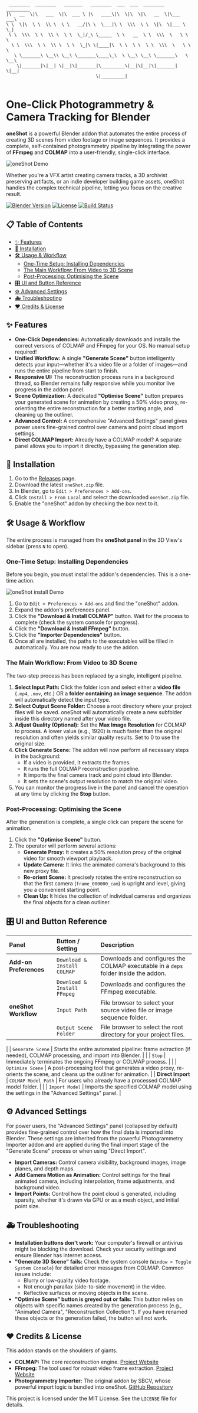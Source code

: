 ```
 ________  ________   _______   ________  ___  ___  ________  _________   
|\   __  \|\   ___  \|\  ___ \ |\   ____\|\  \|\  \|\   __  \|\___   ___\ 
\ \  \|\  \ \  \\ \  \ \   __/|\ \  \___|\ \  \\\  \ \  \|\  \|___ \  \_| 
 \ \  \\\  \ \  \\ \  \ \  \_|/_\ \_____  \ \   __  \ \  \\\  \   \ \  \  
  \ \  \\\  \ \  \\ \  \ \  \_|\ \|____|\  \ \  \ \  \ \  \\\  \   \ \  \ 
   \ \_______\ \__\\ \__\ \_______\____\_\  \ \__\ \__\ \_______\   \ \__\
    \|_______|\|__| \|__|\|_______|\_________\|__|\|__|\|_______|    \|__|
                                  \|_________|                            
                                                      
```                                                                       
# One-Click Photogrammetry & Camera Tracking for Blender

**oneShot** is a powerful Blender addon that automates the entire process of creating 3D scenes from video footage or image sequences. It provides a complete, self-contained photogrammetry pipeline by integrating the power of **FFmpeg** and **COLMAP** into a user-friendly, single-click interface.

![oneShot Demo](https://github.com/notacarrrot/oneShot/blob/main/video-OUT/addon-demo.gif)

Whether you're a VFX artist creating camera tracks, a 3D archivist preserving artifacts, or an indie developer building game assets, oneShot handles the complex technical pipeline, letting you focus on the creative result.

[![Blender Version](https://img.shields.io/badge/Blender-4.0%2B-orange.svg)](https://www.blender.org/)
[![License](https://img.shields.io/badge/License-MIT-blue.svg)](LICENSE)
[![Build Status](https://img.shields.io/badge/build-passing-brightgreen.svg)]()


<h2 id="Table">📋 Table of Contents</h2>

  - [✨ Features](#Features)
  - [🚀 Installation](#Installation)
  - [🛠️ Usage & Workflow](#Usage)
      - [One-Time Setup: Installing Dependencies](#Dependencies)
      - [The Main Workflow: From Video to 3D Scene](#Workflow)
      - [Post-Processing: Optimising the Scene](#Optimising)
  - [🎛️ UI and Button Reference](#Button)
  - [⚙️ Advanced Settings](#Advanced)
  - [🚑 Troubleshooting](#Troubleshooting)
  - [❤️ Credits & License](#Credits)


<h2 id="Features">✨ Features</h2>

  * **One-Click Dependencies:** Automatically downloads and installs the correct versions of COLMAP and FFmpeg for your OS. No manual setup required\!
  * **Unified Workflow:** A single **"Generate Scene"** button intelligently detects your input—whether it's a video file or a folder of images—and runs the entire pipeline from start to finish.
  * **Responsive UI:** The reconstruction process runs in a background thread, so Blender remains fully responsive while you monitor live progress in the addon panel.
  * **Scene Optimization:** A dedicated **"Optimise Scene"** button prepares your generated scene for animation by creating a 50% video proxy, re-orienting the entire reconstruction for a better starting angle, and cleaning up the outliner.
  * **Advanced Control:** A comprehensive "Advanced Settings" panel gives power users fine-grained control over camera and point cloud import settings.
  * **Direct COLMAP Import:** Already have a COLMAP model? A separate panel allows you to import it directly, bypassing the generation step.


<h2 id="Installation">🚀 Installation</h2>

1.  Go to the [Releases](https://github.com/notacarrrot/oneShot/releases) page.
2.  Download the latest `oneShot.zip` file.
3.  In Blender, go to `Edit > Preferences > Add-ons`.
4.  Click `Install > From Local` and select the downloaded `oneShot.zip` file.
5.  Enable the "oneShot" addon by checking the box next to it.


<h2 id="Usage">🛠️ Usage & Workflow</h2>

The entire process is managed from the **oneShot panel** in the 3D View's sidebar (press `N` to open).

<h3 id="Dependencies">One-Time Setup: Installing Dependencies</h3>

Before you begin, you must install the addon's dependencies. This is a one-time action.

![oneShot install Demo](https://github.com/notacarrrot/oneShot/blob/main/video-OUT/installation-demo.gif)

1.  Go to `Edit > Preferences > Add-ons` and find the "oneShot" addon.
2.  Expand the addon's preferences panel.
3.  Click the **"Download & Install COLMAP"** button. Wait for the process to complete (check the system console for progress).
4.  Click the **"Download & Install FFmpeg"** button.
5.  Click the **"Importer Dependencies"** button.
6.  Once all are installed, the paths to the executables will be filled in automatically. You are now ready to use the addon.

<h3 id="Workflow">The Main Workflow: From Video to 3D Scene</h3>

The two-step process has been replaced by a single, intelligent pipeline.

1.  **Select Input Path:** Click the folder icon and select either a **video file** (`.mp4`, `.mov`, etc.) OR a **folder containing an image sequence**. The addon will automatically detect the input type.
2.  **Select Output Scene Folder:** Choose a root directory where your project files will be saved. oneShot will automatically create a new subfolder inside this directory named after your video file.
3.  **Adjust Quality (Optional):** Set the **Max Image Resolution** for COLMAP to process. A lower value (e.g., 1920) is much faster than the original resolution and often yields similar quality results. Set to 0 to use the original size.
4.  **Click Generate Scene:** The addon will now perform all necessary steps in the background:
      * If a video is provided, it extracts the frames.
      * It runs the full COLMAP reconstruction pipeline.
      * It imports the final camera track and point cloud into Blender.
      * It sets the scene's output resolution to match the original video.
5.  You can monitor the progress live in the panel and cancel the operation at any time by clicking the **Stop** button.

<h3 id="Optimising">Post-Processing: Optimising the Scene</h3>

After the generation is complete, a single click can prepare the scene for animation.

1.  Click the **"Optimise Scene"** button.
2.  The operator will perform several actions:
      * **Generate Proxy:** It creates a 50% resolution proxy of the original video for smooth viewport playback.
      * **Update Camera:** It links the animated camera's background to this new proxy file.
      * **Re-orient Scene:** It precisely rotates the entire reconstruction so that the first camera (`frame_000000_cam`) is upright and level, giving you a convenient starting point.
      * **Clean Up:** It hides the collection of individual cameras and organizes the final objects for a clean outliner.


<h2 id="Button">🎛️ UI and Button Reference</h2>

| Panel | Button / Setting | Description |
| :--- | :--- | :--- |
| **Add-on Preferences** | `Download & Install COLMAP` | Downloads and configures the COLMAP executable in a `deps` folder inside the addon. |
| | `Download & Install FFmpeg` | Downloads and configures the FFmpeg executable. |
| **oneShot Workflow** | `Input Path` | File browser to select your source video file or image sequence folder. |
| | `Output Scene Folder` | File browser to select the root directory for your project files. |

| | `Generate Scene` | Starts the entire automated pipeline: frame extraction (if needed), COLMAP processing, and import into Blender. |
| | `Stop` | Immediately terminates the ongoing FFmpeg or COLMAP process. |
| | `Optimise Scene` | A post-processing tool that generates a video proxy, re-orients the scene, and cleans up the outliner for animation. |
| **Direct Import** | `COLMAP Model Path` | For users who already have a processed COLMAP model folder. |
| | `Import Model` | Imports the specified COLMAP model using the settings in the "Advanced Settings" panel. |


<h2 id="Advanced">⚙️ Advanced Settings</h2>

For power users, the "Advanced Settings" panel (collapsed by default) provides fine-grained control over how the final data is imported into Blender. These settings are inherited from the powerful Photogrammetry Importer addon and are applied during the final import stage of the "Generate Scene" process or when using "Direct Import".

  * **Import Cameras:** Control camera visibility, background images, image planes, and depth maps.
  * **Add Camera Motion as Animation:** Control settings for the final animated camera, including interpolation, frame adjustments, and background video.
  * **Import Points:** Control how the point cloud is generated, including sparsity, whether it's drawn via GPU or as a mesh object, and initial point size.


<h2 id="Troubleshooting">🚑 Troubleshooting</h2>

  * **Installation buttons don't work:** Your computer's firewall or antivirus might be blocking the download. Check your security settings and ensure Blender has internet access.
  * **"Generate 3D Scene" fails:** Check the system console (`Window > Toggle System Console`) for detailed error messages from COLMAP. Common issues include:
      * Blurry or low-quality video footage.
      * Not enough parallax (side-to-side movement) in the video.
      * Reflective surfaces or moving objects in the scene.
  * **"Optimise Scene" button is greyed out or fails:** This button relies on objects with specific names created by the generation process (e.g., "Animated Camera", "Reconstruction Collection"). If you have renamed these objects or the generation failed, the button will not work.


<h2 id="Credits">❤️ Credits & License</h2>

This addon stands on the shoulders of giants.

  * **COLMAP:** The core reconstruction engine. [Project Website](https://colmap.github.io/)
  * **FFmpeg:** The tool used for robust video frame extraction. [Project Website](https://ffmpeg.org/)
  * **Photogrammetry Importer:** The original addon by SBCV, whose powerful import logic is bundled into oneShot. [GitHub Repository](https://github.com/SBCV/Blender-Addon-Photogrammetry-Importer)

This project is licensed under the MIT License. See the `LICENSE` file for details.
